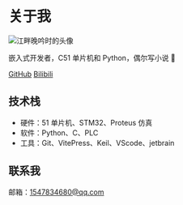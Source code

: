 # 关于我  

<div class="about-section">  
  <img src="/images/avatar.jpg" alt="江畔晚吟时的头像" class="avatar" />  
  <div class="about-desc">  
    <p>嵌入式开发者，C51 单片机和 Python，偶尔写小说 📖</p>  
    <div class="social-links">  
      <a href="https://github.com/wanwan-yueyue" class="social-icon">GitHub</a>  
      <a href="https://space.bilibili.com/3546700197137282?spm_id_from=333.33.0.0" class="social-icon">Bilibili</a>
    </div> <!-- 闭合 .social-links -->  
  </div> <!-- 闭合 .about-desc -->  
</div> <!-- 闭合 .about-section -->  

## 技术栈  
- 硬件：51 单片机、STM32、Proteus 仿真  
- 软件：Python、C、PLC  
- 工具：Git、VitePress、Keil、VScode、jetbrain  

## 联系我  
邮箱：1547834680@qq.com  